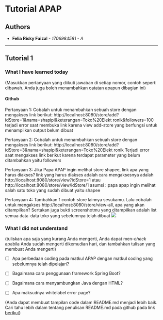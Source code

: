 # Tutorial APAP
## Authors

* **Felia Risky Faizal** - *1706984581* - *A*

---
## Tutorial 1
### What I have learned today
(Masukkan pertanyaan yang diikuti jawaban di setiap nomor, contoh seperti dibawah. Anda juga boleh
menambahkan catatan apapun dibagian ini)
#### Github

Pertanyaan 1: Cobalah untuk menambahkan sebuah store dengan mengakses link
berikut:
http://localhost:8080/store/add?idStore=1&nama=shapipi&keterangan=Toko%20Elekt
ronik&followers=100
terjadi error saat membuka link karena view add-store yang berfungsi untuk menampilkan output belum dibuat


Pertanyaan 2: Cobalah untuk menambahkan sebuah store dengan mengakses link
berikut:
http://localhost:8080/store/add?idStore=3&nama=shapipi&keterangan=Toko%20Elekt
ronik
Terjadi error saat mengakses link berikut karena terdapat parameter yang belum ditambahkan yaitu followers

Pertanyaan 3: Jika Papa APAP ingin melihat store shapee, link apa yang harus diakses? link yang harus diakses adalah 
cara mengaksesnya adalah http://localhost:8080/store/view?idStore=1 atau http://localhost:8080/store/view/idStore/1
asumsi : papa apap ingin melihat salah satu toko yang sudah dibuat yaitu shapee


Pertanyaan 4: Tambahkan 1 contoh store lainnya sesukamu. Lalu cobalah untuk
mengakses http://localhost:8080/store/view-all, apa yang akan ditampilkan? Sertakan
juga bukti screenshotmu
yang ditampilkan adalah list semua data-data toko yang sebelumnya telah dibuat
![](https://ibb.co/Nm5NQg4)

### What I did not understand
(tuliskan apa saja yang kurang Anda mengerti, Anda dapat men-_check_ apabila Anda sudah mengerti
dikemudian hari, dan tambahkan tulisan yang membuat Anda mengerti)
- [ ] Apa perbedaan coding pada matkul APAP dengan matkul coding yang sebelumnya telah dipelajari?
- [ ] Bagaimana cara penggunaan framework Spring Boot?
- [ ] Bagaimana cara menyambungkan Java dengan HTML?
- [ ] Apa maksudnya whitelabel error page?


(Anda dapat membuat tampilan code dalam README.md menjadi lebih baik. Cari tahu lebih dalam
tentang penulisan README.md pada github pada link
[berikut](https://help.github.com/en/articles/basic-writing-and-formatting-syntax))